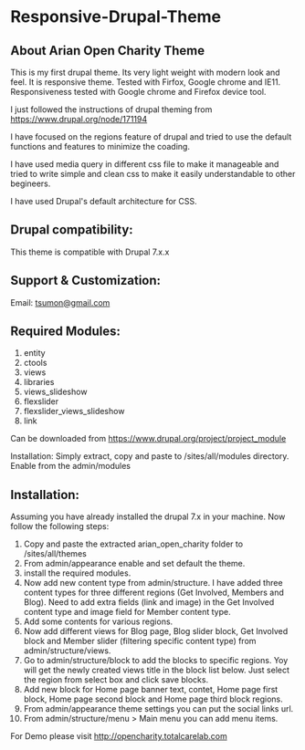 # Responsive-Drupal-Theme
About Arian Open Charity Theme
------------------------------
This is my first drupal theme. Its very light weight with modern look and feel. It is responsive theme. Tested with Firfox, Google chrome and IE11. Responsiveness tested with Google chrome and Firefox device tool.

I just followed the instructions of drupal theming from https://www.drupal.org/node/171194

I have focused on the regions feature of drupal and tried to use the default functions and features to minimize the coading.

I have used media query in different css file to make it manageable and tried to write simple and clean css to make it easily understandable to other begineers.

I have used Drupal's default architecture for CSS.

Drupal compatibility:
------------------------------
This theme is compatible with Drupal 7.x.x

Support & Customization:
------------------------------
Email: tsumon@gmail.com

Required Modules:
------------------------------
1. entity
2. ctools
3. views
4. libraries
5. views_slideshow
6. flexslider
7. flexslider_views_slideshow
8. link

Can be downloaded from https://www.drupal.org/project/project_module

Installation: Simply extract, copy and paste to /sites/all/modules directory. Enable from the admin/modules

Installation:
------------------------------
Assuming you have already installed the drupal 7.x in your machine.
Now follow the following steps:

1. Copy and paste the extracted arian_open_charity folder to /sites/all/themes
2. From admin/appearance enable and set default the theme.
3. install the required modules.
4. Now add new content type from admin/structure. I have added three content types for three different regions (Get Involved, Members and Blog). Need to add extra fields (link and image) in the Get Involved content type and image field for Member content type.
5. Add some contents for various regions.
6. Now add different views for Blog page, Blog slider block, Get Involved block and Member slider (filtering specific content type) from admin/structure/views.
7. Go to admin/structure/block to add the blocks to specific regions. Yoy will get the newly created views title in the block list below. Just select the region from select box and click save blocks.
8. Add new block for Home page banner text, contet, Home page first block, Home page second block and Home page third block regions.
9. From admin/appearance theme settings you can put the social links url.
10. From admin/structure/menu > Main menu you can add menu items.

For Demo please visit http://opencharity.totalcarelab.com
